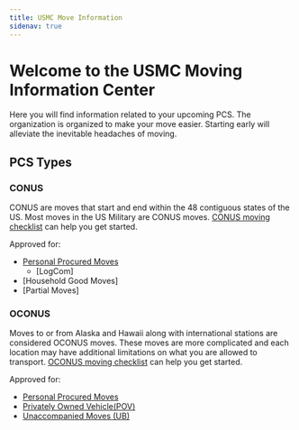 ```yaml
---
title: USMC Move Information 
sidenav: true
---
```


# Welcome to the USMC Moving Information Center

Here you will find information related to your upcoming PCS. The organization is organized to make your move easier. Starting early will alleviate the inevitable headaches of moving.

## PCS Types
### CONUS
  
 CONUS are moves that start and end within the 48 contiguous states of the US. Most moves in the US Military are CONUS moves.  [CONUS moving checklist](../service-specific-information/marine-corps/domestic-moving-checklist) can help you get started.
 
 Approved for:
  - [Personal Procured Moves](../personnally-procured-move.md)
     - [LogCom]
  - [Household Good Moves] 
  - [Partial Moves]
  
        
     
### OCONUS
  
Moves to or from Alaska and Hawaii along with international stations are considered OCONUS moves. These moves are more complicated and each location may have additional limitations on what you are allowed to transport. [OCONUS moving checklist](../service-specific-information/marine-corps/international-moving-checklist) can help you get started.

Approved for:
   - [Personal Procured Moves](../personnally-procured-move.md)
   - [Privately Owned Vehicle(POV)](../privately-owned-vehicle.md)
   - [Unaccompanied Moves (UB)](../unaccompanied-baggage.md)
